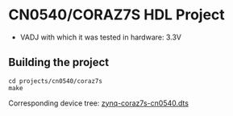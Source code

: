 <!-- no_build_example, no_no_os -->

# CN0540/CORAZ7S HDL Project

- VADJ with which it was tested in hardware: 3.3V

## Building the project

```
cd projects/cn0540/coraz7s
make
```

Corresponding device tree: [zynq-coraz7s-cn0540.dts](https://github.com/analogdevicesinc/linux/blob/main/arch/arm/boot/dts/xilinx/zynq-coraz7s-cn0540.dts)

